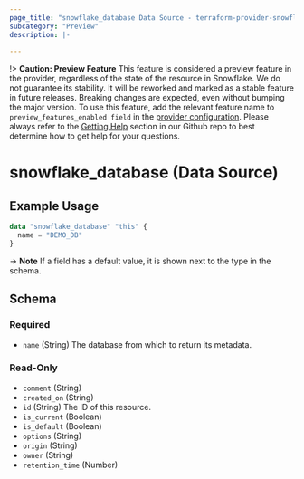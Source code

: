 ```yaml
---
page_title: "snowflake_database Data Source - terraform-provider-snowflake"
subcategory: "Preview"
description: |-
  
---
```


!> **Caution: Preview Feature** This feature is considered a preview feature in the provider, regardless of the state of the resource in Snowflake. We do not guarantee its stability. It will be reworked and marked as a stable feature in future releases. Breaking changes are expected, even without bumping the major version. To use this feature, add the relevant feature name to `preview_features_enabled field` in the [provider configuration](https://registry.terraform.io/providers/snowflakedb/snowflake/latest/docs#schema). Please always refer to the [Getting Help](https://github.com/snowflakedb/terraform-provider-snowflake?tab=readme-ov-file#getting-help) section in our Github repo to best determine how to get help for your questions.

# snowflake_database (Data Source)



## Example Usage

```terraform
data "snowflake_database" "this" {
  name = "DEMO_DB"
}
```

-> **Note** If a field has a default value, it is shown next to the type in the schema.

<!-- schema generated by tfplugindocs -->
## Schema

### Required

- `name` (String) The database from which to return its metadata.

### Read-Only

- `comment` (String)
- `created_on` (String)
- `id` (String) The ID of this resource.
- `is_current` (Boolean)
- `is_default` (Boolean)
- `options` (String)
- `origin` (String)
- `owner` (String)
- `retention_time` (Number)
